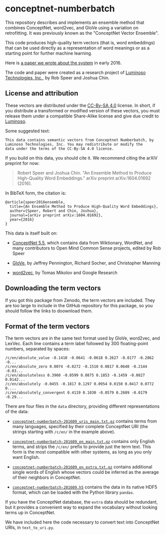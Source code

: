 # conceptnet-numberbatch

This repository describes and implements an ensemble method that combines
ConceptNet, word2vec, and GloVe using a variation on retrofitting.
It was previously known as the "ConceptNet Vector Ensemble".

This code produces high-quality term vectors (that is, word embeddings) that
can be used directly as a representation of word meanings or as a starting
point for further machine learning.

Here is [a paper we wrote about the system](https://arxiv.org/pdf/1604.01692v1.pdf) in early 2016.

The code and paper were created as a research project of [Luminoso
Technologies, Inc.][luminoso], by Rob Speer and Joshua Chin.


## License and attribution

These vectors are distributed under the [CC-By-SA 4.0][cc-by-sa] license. In
short, if you distribute a transformed or modified version of these vectors,
you must release them under a compatible Share-Alike license and give due
credit to [Luminoso][luminoso].

Some suggested text:

    This data contains semantic vectors from Conceptnet Numberbatch, by
    Luminoso Technologies, Inc. You may redistribute or modify the
    data under the terms of the CC-By-SA 4.0 license.

[cc-by-sa]: https://creativecommons.org/licenses/by-sa/4.0/
[luminoso]: http://luminoso.com

If you build on this data, you should cite it. We recommend citing the
arXiV preprint for now:

> Robert Speer and Joshua Chin. "An Ensemble Method to Produce High-Quality Word Embeddings." arXiv preprint arXiv:1604.01692 (2016).

In BibTeX form, the citation is:

    @article{speer2016ensemble,
      title={An Ensemble Method to Produce High-Quality Word Embeddings},
      author={Speer, Robert and Chin, Joshua},
      journal={arXiv preprint arXiv:1604.01692},
      year={2016}
    }


This data is itself built on:

  - [ConceptNet 5.5][conceptnet], which contains data from Wiktionary,
    WordNet, and many contributors to Open Mind Common Sense projects,
    edited by Rob Speer

  - [GloVe][glove], by Jeffrey Pennington, Richard Socher, and Christopher
    Manning

  - [word2vec][], by Tomas Mikolov and Google Research

[conceptnet]: http://conceptnet5.media.mit.edu
[glove]: http://nlp.stanford.edu/projects/glove/
[word2vec]: https://code.google.com/archive/p/word2vec/


## Downloading the term vectors

If you got this package from Zenodo, the term vectors are included. They
are too large to include in the GitHub repository for this package,
so you should follow the links to doownload them.

## Format of the term vectors

The term vectors are in the same text format used by GloVe, word2vec, and
LexVec. Each line contains a term label followed by 300 floating-point numbers,
separated by spaces:

    /c/en/absolute_value -0.1410 -0.0641 -0.0618 0.2627 -0.0177 -0.2862 -0...
    /c/en/absolute_zero 0.0074 -0.0272 -0.1510 0.0817 0.0648 -0.2144 -0.03...
    /c/en/absoluteless 0.3960 -0.0599 0.0875 0.1853 -0.1459 -0.0827 0.0142...
    /c/en/absolutely -0.0455 -0.1817 0.1297 0.0954 0.0150 0.0417 0.0772 0....
    /c/en/absolutely_convergent 0.4119 0.1030 -0.0579 0.2609 -0.0179 -0.29...


There are four files in the `data` directory, providing different representations
of the data:

* [`conceptnet-numberbatch-201609_uris_main.txt.gz`][uris_main]
  contains terms from many languages, specified by their complete ConceptNet
  URI (the strings starting with `/c/en/` in the example above).

* [`conceptnet-numberbatch-201609_en_main.txt.gz`][en_main] contains only
  English terms, and strips the `/c/en/` prefix to provide just the term text.
  This form is the most compatible with other systems, as long as you only
  want English.

* [`conceptnet-numberbatch-201609_en_extra.txt.gz`][en_extra] contains additional
  single words of English whose vectors could be inferred as the average of their
  neighbors in ConceptNet.

* [`conceptnet-numberbatch-201609.h5`][h5] contains the data in its native
  HDF5 format, which can be loaded with the Python library `pandas`.

If you have the ConceptNet database, the `extra` data should be redundant,
but it provides a convenient way to expand the vocabulary without looking
terms up in ConceptNet.

[uris_main]: http://conceptnet5.media.mit.edu/downloads/conceptnet-numberbatch-16.09/conceptnet-numberbatch-201609_en_extra.txt.gz
[en_main]: http://conceptnet5.media.mit.edu/downloads/conceptnet-numberbatch-16.09/conceptnet-numberbatch-201609_en_main.txt.gz
[en_extra]: http://conceptnet5.media.mit.edu/downloads/conceptnet-numberbatch-16.09/conceptnet-numberbatch-201609_en_extra.txt.gz
[h5]: http://conceptnet5.media.mit.edu/downloads/conceptnet-numberbatch-16.09/conceptnet-numberbatch-201609.h5

We have included here the code necessary to convert text into ConceptNet URIs,
in `text_to_uri.py`.
